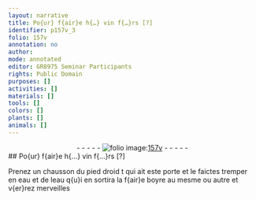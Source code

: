 ```yaml
---
layout: narrative
title: Po{ur} f{air}e h{…} vin f{…}rs [?]
identifier: p157v_3
folio: 157v
annotation: no
author:
mode: annotated
editor: GR8975 Seminar Participants
rights: Public Domain
purposes: []
activities: []
materials: []
tools: []
colors: []
plants: []
animals: []
---
```


 <div class="folio" align="center">- - - - - <a href="http://gallica.bnf.fr/ark:/12148/btv1b10500001g/f320.image" target="_blank"><img src="https://cu-mkp.github.io/GR8975-edition/assets/photo-icon.png" alt="folio image: " style="display:inline-block; margin-bottom:-3px;"/>157v</a> - - - - - </div> 
## Po{ur} f{air}e h{…} vin f{…}rs [?]

 
<span class="foreign">Prenez un chausson du pied droid t qui ait este porte et le faictes tremper en eau et de leau q{u}i en sortira la f{air}e boyre au mesme ou autre et v{er}rez merveilles</span>
 